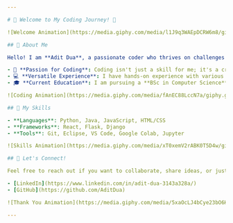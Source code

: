 ```yaml
---

# 🌟 Welcome to My Coding Journey! 🌟

![Welcome Animation](https://media.giphy.com/media/l1J9q3WAEpDCRW6m8/giphy.gif)

## 👤 About Me

Hello! I am **Adit Dua**, a passionate coder who thrives on challenges and innovation. Here's a glimpse into my world:

- 🎉 **Passion for Coding**: Coding isn't just a skill for me; it's a creative outlet where I bring ideas to life.
- 💻 **Versatile Experience**: I have hands-on experience with various programming languages, including Python, Java, and more.
- 🎓 **Current Education**: I am pursuing a **BSc in Computer Science**, where I deepen my knowledge and hone my skills.

![Coding Animation](https://media.giphy.com/media/fAnEC88LccN7a/giphy.gif)

## 🚀 My Skills

- **Languages**: Python, Java, JavaScript, HTML/CSS
- **Frameworks**: React, Flask, Django
- **Tools**: Git, Eclipse, VS Code, Google Colab, Jupyter

![Skills Animation](https://media.giphy.com/media/xT0xemV2rABK0T5D4w/giphy.gif)

## 💬 Let's Connect!

Feel free to reach out if you want to collaborate, share ideas, or just chat about coding!

- [LinkedIn](https://www.linkedin.com/in/adit-dua-3143a328a/)
- [GitHub](https://github.com/AditDua)

![Thank You Animation](https://media.giphy.com/media/5xaOcLJ4bCye23bO6H2/giphy.gif)

---
```

